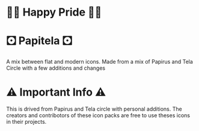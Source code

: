 # 🏳️‍🌈 Happy Pride 🏳️‍🌈

# 🖸 Papitela 🖸

A mix between flat and modern icons. Made from a mix of Papirus and Tela Circle with a few additions and changes

# ⚠️ Important Info ⚠️

This is drived from Papirus and Tela circle with personal additions. The creators and contribotors of these icon packs are free to use theses icons in their projects.
